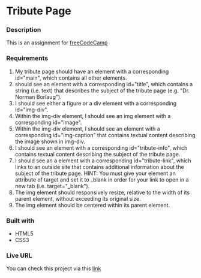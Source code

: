 # Tribute Page

### Description

This is an assignment for [freeCodeCamp](https://www.freecodecamp.org/learn/responsive-web-design/responsive-web-design-projects/build-a-tribute-page/)

### Requirements

1. My tribute page should have an element with a corresponding id="main", which contains all other elements.
2. should see an element with a corresponding id="title", which contains a string (i.e. text) that describes the subject of the tribute page (e.g. "Dr. Norman Borlaug").
3. I should see either a figure or a div element with a corresponding id="img-div".
4. Within the img-div element, I should see an img element with a corresponding id="image".
5. Within the img-div element, I should see an element with a corresponding id="img-caption" that contains textual content describing the image shown in img-div.
6. I should see an element with a corresponding id="tribute-info", which contains textual content describing the subject of the tribute page.
7. I should see an a element with a corresponding id="tribute-link", which links to an outside site that contains additional information about the subject of the tribute page. HINT: You must give your element an attribute of target and set it to \_blank in order for your link to open in a new tab (i.e. target="\_blank").
8. The img element should responsively resize, relative to the width of its parent element, without exceeding its original size.
9. The img element should be centered within its parent element.

### Built with

- HTML5
- CSS3

### Live URL

You can check this project via this [link](https://ullavs.nl/projects/tribute)
